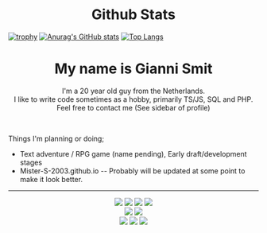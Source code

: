 <h1 align="center">Github Stats</h1>

[![trophy](https://github-profile-trophy.vercel.app/?username=Mister-S-2003&theme=onedark&no-frame=true&no-bg=true&margin-w=15&margin-h=15&title=Stars,Commit,PR,Repo,Issue,Follower)](https://github.com/ryo-ma/github-profile-trophy)
[![Anurag's GitHub stats](https://github-readme-stats.vercel.app/api?username=Mister-S-2003)](https://github.com/anuraghazra/github-readme-stats)
[![Top Langs](https://github-readme-stats.vercel.app/api/top-langs/?username=Mister-S-2003)](https://github.com/anuraghazra/github-readme-stats)

<h1 align="center">My name is Gianni Smit</h1>

<p align="center">
  I'm a 20 year old guy from the Netherlands.<br>
  I like to write code sometimes as a hobby, primarily TS/JS, SQL and PHP.<br>
  Feel free to contact me (See sidebar of profile)
</p>
<br>
<p>Things I'm planning or doing;</p>
<ul>
  <li>Text adventure / RPG game (name pending), Early draft/development stages</li>
  <li>Mister-S-2003.github.io -- Probably will be updated at some point to make it look better.</li>
</ul>

---

<p align="center">
  <img src="https://img.shields.io/badge/HTML5-E34F26?style=for-the-badge&logo=html5&logoColor=white" />
  <img src="https://img.shields.io/badge/CSS3-1572B6?style=for-the-badge&logo=css3&logoColor=white" />
  <img src="https://img.shields.io/badge/JavaScript-323330?style=for-the-badge&logo=javascript&logoColor=F7DF1E" />
  <img src="https://img.shields.io/badge/TypeScript-007ACC?style=for-the-badge&logo=typescript&logoColor=white" /><br>
  <img src="https://img.shields.io/badge/PHP-777BB4?style=for-the-badge&logo=php&logoColor=white" />
  <img src="https://img.shields.io/badge/MySQL-00000F?style=for-the-badge&logo=mysql&logoColor=white" /><br>
  <img src="https://img.shields.io/badge/Python-14354C?style=for-the-badge&logo=python&logoColor=white" />
  <img src="https://img.shields.io/badge/Sass-CC6699?style=for-the-badge&logo=sass&logoColor=white" />
  <img src="https://img.shields.io/badge/Ubuntu-E95420?style=for-the-badge&logo=ubuntu&logoColor=white" />
</p>
